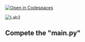 [![Open in Codespaces](https://classroom.github.com/assets/launch-codespace-2972f46106e565e64193e422d61a12cf1da4916b45550586e14ef0a7c637dd04.svg)](https://classroom.github.com/open-in-codespaces?assignment_repo_id=15362750)
<!-- [Link to Chap 5 Lab12](https://docs.google.com/presentation/d/1r3h2R9JwK9HK_U2Ia-zncL0BSjHV6Giu6ugNJ6yZpgc/edit#slide=id.g16b637da4c8_3_248) -->

![Lab2](https://nimbus-screenshots.s3.amazonaws.com/s/f5fb1d7a5b5b427a05a350b39a233ff5.png)

## Compete the "main.py"
